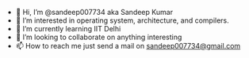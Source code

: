 - 👋 Hi, I’m @sandeep007734 aka Sandeep Kumar
- 👀 I’m interested in operating system, architecture, and compilers.
- 🌱 I’m currently learning IIT Delhi
- 💞️ I’m looking to collaborate on anything interesting
- 📫 How to reach me just send a mail on sandeep007734@gmail.com

<!---
sandeep007734/sandeep007734 is a ✨ special ✨ repository because its `README.md` (this file) appears on your GitHub profile.
You can click the Preview link to take a look at your changes.
--->
